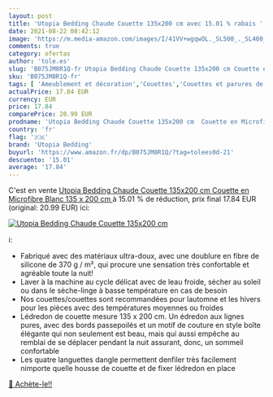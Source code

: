 ```yaml
---
layout: post
title: 'Utopia Bedding Chaude Couette 135x200 cm avec 15.01 % rabais '
date: 2021-08-22 08:42:12
image: 'https://m.media-amazon.com/images/I/41VV+wgqwOL._SL500_._SL400_.jpg'
comments: true
category: ofertas
author: 'tole.es'
slug: 'B075JM8R1Q-fr Utopia Bedding Chaude Couette 135x200 cm Couette en...'
sku: 'B075JM8R1Q-fr'
tags: [ 'Ameublement et décoration','Couettes','Couettes et parures de lit','Cuisine et Maison','Linge de lit et oreillers','Literie et linge de maison','utopia bedding', ]
actualPrice: 17.84 EUR
currency: EUR
price: 17.84
comparePrice: 20.99 EUR
prodname: 'Utopia Bedding Chaude Couette 135x200 cm  Couette en Microfibre  Blanc  135 x 200 cm '
country: 'fr'
flag: '🇫🇷'
brand: 'Utopia Bedding'
buyurl: 'https://www.amazon.fr/dp/B075JM8R1Q/?tag=tolees0d-21'
descuento: '15.01'
average: '17.84'
---
```


C'est en vente [Utopia Bedding Chaude Couette 135x200 cm  Couette en Microfibre  Blanc  135 x 200 cm ](https://www.amazon.fr/dp/B075JM8R1Q/?tag=tolees0d-21)  à  15.01 % de réduction, prix final  17.84 EUR (original: 20.99 EUR) ici:

[![Utopia Bedding Chaude Couette 135x200 cm](https://m.media-amazon.com/images/I/41VV+wgqwOL._SL500_._SL400_.jpg)](https://www.amazon.fr/dp/B075JM8R1Q/?tag=tolees0d-21)

ℹ️:

- Fabriqué avec des matériaux ultra-doux, avec une doublure en fibre de silicone de 370 g / m², qui procure une sensation très confortable et agréable toute la nuit!
- Laver à la machine au cycle délicat avec de leau froide, sécher au soleil ou dans le sèche-linge à basse température en cas de besoin
- Nos couettes/couettes sont recommandées pour lautomne et les hivers pour les pièces avec des températures moyennes ou froides
- Lédredon de couette mesure 135 x 200 cm. Un édredon aux lignes pures, avec des bords passepoilés et un motif de couture en style boîte élégante qui non seulement est beau, mais qui aussi empêche au remblai de se déplacer pendant la nuit assurant, donc, un sommeil confortable
- Les quatre languettes dangle permettent denfiler très facilement nimporte quelle housse de couette et de fixer lédredon en place

[🛒 Achète-le!!](https://www.amazon.fr/dp/B075JM8R1Q/?tag=tolees0d-21)
